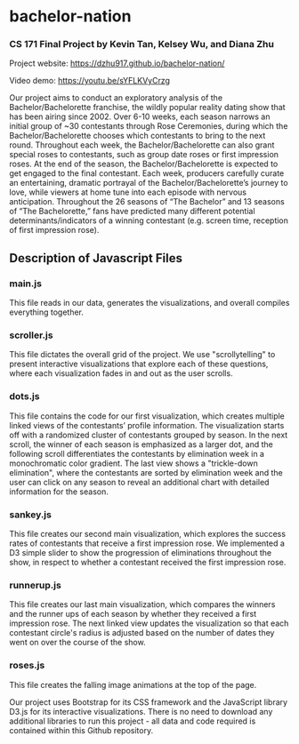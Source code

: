 # bachelor-nation
### CS 171 Final Project by Kevin Tan, Kelsey Wu, and Diana Zhu

Project website: https://dzhu917.github.io/bachelor-nation/

Video demo: https://youtu.be/sYFLKVyCrzg

Our project aims to conduct an exploratory analysis of the Bachelor/Bachelorette franchise, the wildly popular reality dating show that has been airing since 2002. Over 6-10 weeks, each season narrows an initial group of ~30 contestants through Rose Ceremonies, during which the Bachelor/Bachelorette chooses which contestants to bring to the next round. Throughout each week, the Bachelor/Bachelorette can also grant special roses to contestants, such as group date roses or first impression roses. At the end of the season, the Bachelor/Bachelorette is expected to get engaged to the final contestant. Each week, producers carefully curate an entertaining, dramatic portrayal of the Bachelor/Bachelorette’s journey to love, while viewers at home tune into each episode with nervous anticipation. Throughout the 26 seasons of “The Bachelor” and 13 seasons of “The Bachelorette,” fans have predicted many different potential determinants/indicators of a winning contestant (e.g. screen time, reception of first impression rose). 

## Description of Javascript Files 

### main.js
This file reads in our data, generates the visualizations, and overall compiles everything together.

### scroller.js
This file dictates the overall grid of the project. We use "scrollytelling" to present interactive visualizations that explore each of these questions, where each visualization fades in and out as the user scrolls. 

### dots.js
This file contains the code for our first visualization, which creates multiple linked views of the contestants’ profile information. The visualization starts off with a randomized cluster of contestants grouped by season. In the next scroll, the winner of each season is emphasized as a larger dot, and the following scroll differentiates the contestants by elimination week in a monochromatic color gradient. The last view shows a "trickle-down elimination", where the contestants are sorted by elimination week and the user can click on any season to reveal an additional chart with detailed information for the season.

### sankey.js
This file creates our second main visualization, which explores the success rates of contestants that receive a first impression rose. We implemented a D3 simple slider to show the progression of eliminations throughout the show, in respect to whether a contestant received the first impression rose. 

### runnerup.js
This file creates our last main visualization, which compares the winners and the runner ups of each season by whether they received a first impression rose. The next linked view updates the visualization so that each contestant circle's radius is adjusted based on the number of dates they went on over the course of the show. 

### roses.js 
This file creates the falling image animations at the top of the page. 

Our project uses Bootstrap for its CSS framework and the JavaScript library D3.js for its interactive visualizations. There is no need to download any additional libraries to run this project - all data and code required is contained within this Github repository. 


